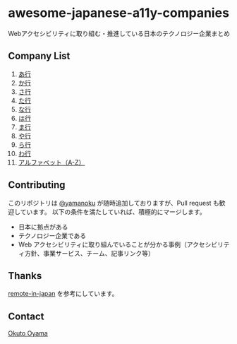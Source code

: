 # awesome-japanese-a11y-companies
Webアクセシビリティに取り組む・推進している日本のテクノロジー企業まとめ

## Company List

1. [あ行](https://github.com/yamanoku/awesome-japanese-a11y-companies/blob/fb382027d5c27e38701b58f58d734b038287852d/company-list/01_%E3%81%82.md)
1. [か行](https://github.com/yamanoku/awesome-japanese-a11y-companies/blob/fb382027d5c27e38701b58f58d734b038287852d/company-list/02_%E3%81%8B.md)
1. [さ行](https://github.com/yamanoku/awesome-japanese-a11y-companies/blob/fb382027d5c27e38701b58f58d734b038287852d/company-list/03_%E3%81%95.md)
1. [た行](https://github.com/yamanoku/awesome-japanese-a11y-companies/blob/fb382027d5c27e38701b58f58d734b038287852d/company-list/04_%E3%81%9F.md)
1. [な行](https://github.com/yamanoku/awesome-japanese-a11y-companies/blob/fb382027d5c27e38701b58f58d734b038287852d/company-list/05_%E3%81%AA.md)
1. [は行](https://github.com/yamanoku/awesome-japanese-a11y-companies/blob/fb382027d5c27e38701b58f58d734b038287852d/company-list/06_%E3%81%AF.md)
1. [ま行](https://github.com/yamanoku/awesome-japanese-a11y-companies/blob/fb382027d5c27e38701b58f58d734b038287852d/company-list/07_%E3%81%BE.md)
1. [や行](https://github.com/yamanoku/awesome-japanese-a11y-companies/blob/fb382027d5c27e38701b58f58d734b038287852d/company-list/08_%E3%82%84.md)
1. [ら行](https://github.com/yamanoku/awesome-japanese-a11y-companies/blob/fb382027d5c27e38701b58f58d734b038287852d/company-list/09_%E3%82%89.md)
1. [わ行](https://github.com/yamanoku/awesome-japanese-a11y-companies/blob/fb382027d5c27e38701b58f58d734b038287852d/company-list/10_%E3%82%8F.md)
1. [アルファベット（A-Z）](https://github.com/yamanoku/awesome-japanese-a11y-companies/blob/fb382027d5c27e38701b58f58d734b038287852d/company-list/11_A-Z.md)

## Contributing
このリポジトリは [@yamanoku](https://github.com/yamanoku) が随時追加しておりますが、Pull request も歓迎しています。
以下の条件を満たしていれば、積極的にマージします。

- 日本に拠点がある
- テクノロジー企業である
- Web アクセシビリティに取り組んでいることが分かる事例（アクセシビリティ方針、事業サービス、チーム、記事リンク等）

## Thanks
[remote-in-japan](https://github.com/yamanoku/paternity-leave-in-japan) を参考にしています。

## Contact
[Okuto Oyama](mailto:0910yama@gmail.com)
